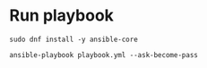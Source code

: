 # Run playbook

```
sudo dnf install -y ansible-core
```

```
ansible-playbook playbook.yml --ask-become-pass

```
